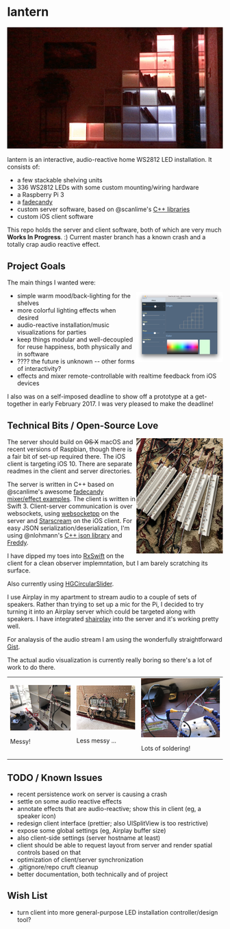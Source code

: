 # lantern

![Animated gif of lantern in action.](/images/lantern-gif.gif?raw=true)

lantern is an interactive, audio-reactive home WS2812 LED installation. It consists of:

- a few stackable shelving units
- 336 WS2812 LEDs with some custom mounting/wiring hardware
- a Raspberry Pi 3
- a [fadecandy](https://github.com/scanlime/fadecandy/)
- custom server software, based on @scanlime's [C++ libraries](https://github.com/scanlime/fadecandy/tree/master/examples/cpp)
- custom iOS client software

This repo holds the server and client software, both of which are 
very much **Works In Progress**. :) Current master branch has
a known crash and a totally crap audio reactive effect. 

## Project Goals

The main things I wanted were:

<img src="/images/ipad-interface.png?raw=true" align="right" width="40%" title="Current iOS client interface."/>

- simple warm mood/back-lighting for the shelves
- more colorful lighting effects when desired
- audio-reactive installation/music visualizations for parties
- keep things modular and well-decoupled for reuse happiness, 
  both physically and in software
- ???? the future is unknown -- other forms of interactivity?
- effects and mixer remote-controllable with realtime feedback 
  from iOS devices

I also was on a self-imposed deadline to show off a prototype 
at a get-together in early February 2017. I was very pleased to make
the deadline!

## Technical Bits / Open-Source Love

<img src="/images/strips.jpg?raw=true" align="right" width="40%" title="Mounting hardware and connections."/>

The server should build on ~~OS X~~ macOS and recent versions of 
Raspbian, though there is a fair bit of set-up required there. 
The iOS client is targeting iOS 10. There are separate readmes in 
the client and server directories. 

The server is written in C++ based on @scanlime's awesome
[fadecandy mixer/effect examples](https://github.com/scanlime/fadecandy/tree/master/examples/cpp). 
The client is written in Swift 3. Client-server communication is over 
websockets, using 
[websocketpp](https://github.com/zaphoyd/websocketpp) on the server and
[Starscream](https://github.com/daltoniam/Starscream) on the iOS client.
For easy JSON serialization/deserialization, I'm using @nlohmann's 
[C++ json library](https://github.com/nlohmann/json) and 
[Freddy](https://github.com/bignerdranch/Freddy).

I have dipped my toes into [RxSwift](https://github.com/ReactiveX/RxSwift)
on the client for a clean observer implemntation, but I am barely 
scratching its surface.

Also currently using [HGCircularSlider](https://github.com/HamzaGhazouani/HGCircularSlider).

I use Airplay in my apartment to stream audio to a couple of sets of
speakers. Rather than trying to set up a mic for the Pi, I decided 
to try turning it into an Airplay server which could be targeted 
along with speakers. I have integrated 
[shairplay](https://github.com/juhovh/shairplay) into the server and
it's working pretty well. 

For analaysis of the audio stream I am using the wonderfully 
straightforward [Gist](https://github.com/adamstark/Gist/).

The actual audio visualization is currently really boring so there's
a lot of work to do there. 

<table border="0">
	<tr>
		<td>
				<img src="/images/messy.jpg?raw=true" title="Messy!"/>
				<p>Messy!</p>
		</td>
		<td>
				<img src="/images/power-and-pi.jpg?raw=true" title="Less messy ..."/>
				<p>Less messy ...</p>
		</td>
		<td>
				<img src="/images/soldering.jpg?raw=true" title="Lots of soldering!"/>
				<p>Lots of soldering!</p>
		</td>
	</tr>
</table>


## TODO / Known Issues

- recent persistence work on server is causing a crash
- settle on some audio reactive effects
- annotate effects that are audio-reactive; show this in client 
  (eg, a speaker icon)
- redesign client interface (prettier; also UISplitView is too 
  restrictive)
- expose some global settings (eg, Airplay buffer size)
- also client-side settings (server hostname at least)
- client should be able to request layout from server and render
  spatial controls based on that
- optimization of client/server synchronization
- .gitignore/repo cruft cleanup
- better documentation, both technically and of project

## Wish List

- turn client into more general-purpose LED installation 
  controller/design tool?

